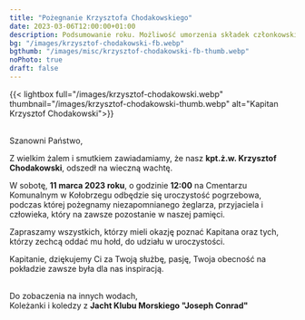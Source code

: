 ```yaml
---
title: "Pożegnanie Krzysztofa Chodakowskiego"
date: 2023-03-06T12:00:00+01:00
description: Podsumowanie roku. Możliwość umorzenia składek członkowskich za rok 2020. Dotacja KARR S.A. na I Regaty o Błękitnego Dorsza. Pełnomorski rejs szkoleniowy.
bg: "/images/krzysztof-chodakowski-fb.webp"
bgthumb: "/images/misc/krzysztof-chodakowski-fb-thumb.webp"
noPhoto: true
draft: false
---
```


{{< lightbox full="/images/krzysztof-chodakowski.webp" thumbnail="/images/krzysztof-chodakowski-thumb.webp" alt="Kapitan Krzysztof Chodakowski">}}


\
Szanowni Państwo,

Z wielkim żalem i smutkiem zawiadamiamy, że nasz **kpt.ż.w. Krzysztof Chodakowski**, odszedł na wieczną wachtę.

W sobotę, **11 marca 2023 roku**, o godzinie **12:00** na Cmentarzu Komunalnym w Kołobrzegu odbędzie się uroczystość pogrzebowa, podczas której pożegnamy niezapomnianego żeglarza, przyjaciela i człowieka, który na zawsze pozostanie w naszej pamięci.

Zapraszamy wszystkich, którzy mieli okazję poznać Kapitana oraz tych, którzy zechcą oddać mu hołd, do udziału w uroczystości.

Kapitanie, dziękujemy Ci za Twoją służbę, pasję, Twoja obecność na pokładzie zawsze była dla nas inspiracją.

\
Do zobaczenia na innych wodach,\
Koleżanki i koledzy z **Jacht Klubu Morskiego "Joseph Conrad"**